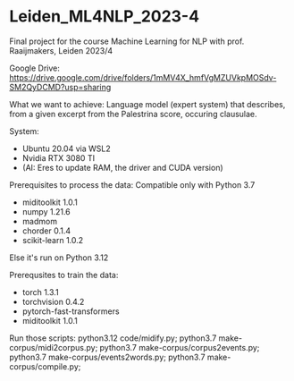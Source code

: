 # Leiden_ML4NLP_2023-4
Final project for the course Machine Learning for NLP with prof. Raaijmakers, Leiden 2023/4

Google Drive: https://drive.google.com/drive/folders/1mMV4X_hmfVgMZUVkpMOSdv-SM2QyDCMD?usp=sharing

What we want to achieve:
Language model (expert system) that describes, from a given excerpt from the Palestrina score, occuring clausulae.

System:
- Ubuntu 20.04 via WSL2
- Nvidia RTX 3080 TI
- (AI: Eres to update RAM, the driver and CUDA version)

Prerequisites to process the data:
Compatible only with Python 3.7
- miditoolkit 1.0.1
- numpy 1.21.6
- madmom
- chorder 0.1.4
- scikit-learn 1.0.2

Else it's run on Python 3.12

Prerequsites to train the data:
- torch 1.3.1
- torchvision 0.4.2
- pytorch-fast-transformers
- miditoolkit 1.0.1

Run those scripts:
python3.12 code/midify.py;
python3.7 make-corpus/midi2corpus.py;
python3.7 make-corpus/corpus2events.py;
python3.7 make-corpus/events2words.py;
python3.7 make-corpus/compile.py;
